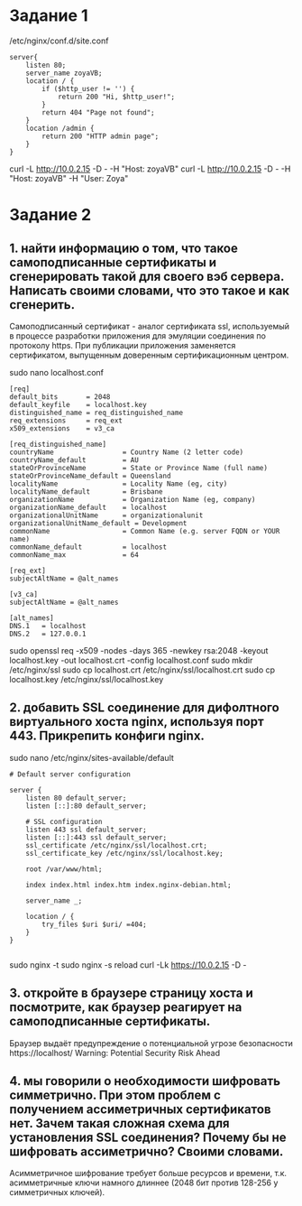 # Задание 1

/etc/nginx/conf.d/site.conf

```
server{
	listen 80;
	server_name zoyaVB;
	location / {
		if ($http_user != '') {
			return 200 "Hi, $http_user!";
		}
		return 404 "Page not found";
	}
	location /admin {
		return 200 "HTTP admin page";
	}
}

```
curl -L http://10.0.2.15 -D - -H "Host: zoyaVB"
curl -L http://10.0.2.15 -D - -H "Host: zoyaVB" -H "User: Zoya"

# Задание 2
## 1. найти информацию о том, что такое самоподписанные сертификаты и сгенерировать такой для своего вэб сервера. Написать своими словами, что это такое и как сгенерить.

Самоподписанный сертификат - аналог сертификата ssl, используемый в процессе разработки приложения для эмуляции соединения по протоколу https. При публикации приложения заменяется сертификатом, выпущенным доверенным сертификационным центром.

sudo nano localhost.conf

```
[req]
default_bits       = 2048
default_keyfile    = localhost.key
distinguished_name = req_distinguished_name
req_extensions     = req_ext
x509_extensions    = v3_ca

[req_distinguished_name]
countryName                 = Country Name (2 letter code)
countryName_default         = AU
stateOrProvinceName         = State or Province Name (full name)
stateOrProvinceName_default = Queensland
localityName                = Locality Name (eg, city)
localityName_default        = Brisbane
organizationName            = Organization Name (eg, company)
organizationName_default    = localhost
organizationalUnitName      = organizationalunit
organizationalUnitName_default = Development
commonName                  = Common Name (e.g. server FQDN or YOUR name)
commonName_default          = localhost
commonName_max              = 64

[req_ext]
subjectAltName = @alt_names

[v3_ca]
subjectAltName = @alt_names

[alt_names]
DNS.1   = localhost
DNS.2   = 127.0.0.1

```
sudo openssl req -x509 -nodes -days 365 -newkey rsa:2048 -keyout localhost.key -out localhost.crt -config localhost.conf
sudo mkdir /etc/nginx/ssl
sudo cp localhost.crt /etc/nginx/ssl/localhost.crt
sudo cp localhost.key /etc/nginx/ssl/localhost.key

## 2. добавить SSL соединение для дифолтного виртуального хоста nginx, используя порт 443. Прикрепить конфиги nginx.

sudo nano /etc/nginx/sites-available/default

```
# Default server configuration

server {
	listen 80 default_server;
	listen [::]:80 default_server;

	# SSL configuration
	listen 443 ssl default_server;
	listen [::]:443 ssl default_server;
	ssl_certificate /etc/nginx/ssl/localhost.crt;
	ssl_certificate_key /etc/nginx/ssl/localhost.key;

	root /var/www/html;

	index index.html index.htm index.nginx-debian.html;

	server_name _;

	location / {
		try_files $uri $uri/ =404;
	}
}


```
sudo nginx -t
sudo nginx -s reload
curl -Lk https://10.0.2.15 -D -

## 3. откройте в браузере страницу хоста и посмотрите, как браузер реагирует на самоподписанные сертификаты.

Браузер выдаёт предупреждение о потенциальной угрозе безопасности
https://localhost/
Warning: Potential Security Risk Ahead

## 4. мы говорили о необходимости шифровать симметрично. При этом проблем с получением ассиметричных сертификатов нет. Зачем такая сложная схема для установления SSL соединения? Почему бы не шифровать ассиметрично? Своими словами.

Асимметричное шифрование требует больше ресурсов и времени, т.к. асимметричные ключи намного длиннее (2048 бит против 128-256 у симметричных ключей).

